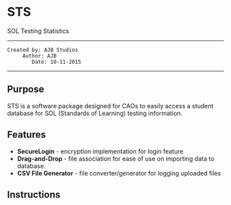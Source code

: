 # STS
SOL Testing Statistics

------------------------
	Created by: AJB Studios
		 Author: AJB
	  		Date: 10-11-2015
------------------------

## Purpose
STS is a software package designed for 
CAOs to easily access a student database
for SOL (Standards of Learning) testing 
information.

## Features
* **SecureLogin** - encryption implementation for 
login feature
* **Drag-and-Drop** - file association for ease of
use on importing data to database.
* **CSV File Generator** - file converter/generator
for logging uploaded files

## Instructions
